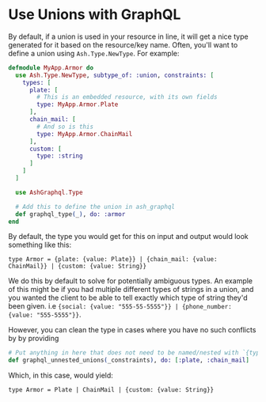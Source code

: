 # Use Unions with GraphQL

By default, if a union is used in your resource in line, it will get a nice type generated for it based on the
resource/key name. Often, you'll want to define a union using `Ash.Type.NewType`. For example:

```elixir
defmodule MyApp.Armor do
  use Ash.Type.NewType, subtype_of: :union, constraints: [
    types: [
      plate: [
        # This is an embedded resource, with its own fields
        type: MyApp.Armor.Plate
      ],
      chain_mail: [
        # And so is this
        type: MyApp.Armor.ChainMail
      ],
      custom: [
        type: :string
      ]
    ]
  ]

  use AshGraphql.Type

  # Add this to define the union in ash_graphql
  def graphql_type(_), do: :armor
end
```

By default, the type you would get for this on input and output would look something like this:

```
type Armor = {plate: {value: Plate}} | {chain_mail: {value: ChainMail}} | {custom: {value: String}}
```

We do this by default to solve for potentially ambiguous types. An example of this might be if you had multiple different types of strings in a union, and you wanted the client to be able to tell exactly which type of string they'd been given. i.e `{social: {value: "555-55-5555"}} | {phone_number: {value: "555-5555"}}`.

However, you can clean the type in cases where you have no such conflicts by by providing

```elixir
# Put anything in here that does not need to be named/nested with `{type_name: {value: value}}`
def graphql_unnested_unions(_constraints), do: [:plate, :chain_mail]
```

Which, in this case, would yield:

```
type Armor = Plate | ChainMail | {custom: {value: String}}
```
